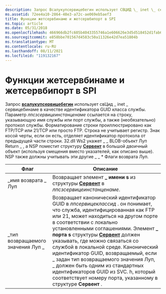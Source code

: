 ```yaml
---
description: Запрос Всалукупсервицебегин использует СВЦИД \_ inet \_ сервицебинаме в качестве идентификатора GUID класса службы.
ms.assetid: 72ee4a10-2864-48e3-a72c-ae069eb5aef3
title: Функции жетсервбинаме и жетсервбипорт в SPI
ms.topic: article
ms.date: 05/31/2018
ms.openlocfilehash: 466966db2fc605b4043355746a1e606626e3d5d518452d1fab661dcfb68b3238
ms.sourcegitcommit: e858bbe701567d4583c50a11326e42d7ea51804b
ms.translationtype: MT
ms.contentlocale: ru-RU
ms.lasthandoff: 08/11/2021
ms.locfileid: "119132167"
---
```

# <a name="getservbyname-and-getservbyport-functions-in-the-spi"></a>Функции жетсервбинаме и жетсервбипорт в SPI

Запрос [**всалукупсервицебегин**](/windows/desktop/api/Winsock2/nf-winsock2-wsalookupservicebegina) использует свЦид \_ inet \_ сервицебинаме в качестве идентификатора GUID класса службы. Параметр *лпсзсервицеинстанценаме* ссылается на строку, указывающую имя службы или порт службы, а также (необязательно) протокол службы. Форматирование строки проиллюстрировано как FTP/TCP или 21/TCP или просто FTP. Строка не учитывает регистр. Знак косой черты, если он есть, отделяет идентификатор протокола от предыдущей части строки. 32.dll Ws2 укажет \_ \_ BLOB-объект Луп Return \_ , а NSP поместит структуру [**Сервент**](/windows/desktop/api/winsock/ns-winsock-servent) в большой двоичный объект (используя смещения вместо указателей, как описано выше). NSP также должны учитывать эти другие \_ \_ \* Флаги возврата Луп.



| Флаг              | Описание                                                                                                                                                                                                                                                                                                                                                                                                                                                                                                         |
|-------------------|---------------------------------------------------------------------------------------------------------------------------------------------------------------------------------------------------------------------------------------------------------------------------------------------------------------------------------------------------------------------------------------------------------------------------------------------------------------------------------------------------------------------|
| \_имя возврата \_ Луп | Возвращает элемент **\_ имени s** из структуры [**Сервент**](/windows/desktop/api/winsock/ns-winsock-servent) в *лпсзсервицеинстанценаме*.                                                                                                                                                                                                                                                                                                                                                                                                            |
| \_тип возвращаемого значения Луп \_ | Возвращает канонический идентификатор GUID в *лпсервицеклассид* . он понимает, что служба, идентифицированная как FTP или 21, может находиться на другом порте в соответствии с локально установленными соглашениями. Элемент **\_ порта s** структуры [**Сервент**](/windows/desktop/api/winsock/ns-winsock-servent) должен указывать, где можно связаться со службой в локальной среде. Канонический идентификатор GUID, возвращаемый, если \_ задан тип возвращаемого значения Луп, \_ должен быть одним из стандартных идентификаторов GUID из SVC. h, который соответствует номеру порта, указанному в структуре **Сервент** . |



 

 

 



